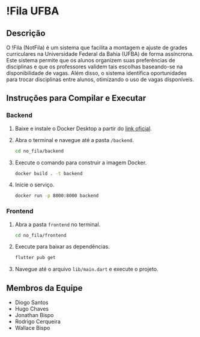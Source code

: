 # !Fila UFBA

## Descrição
O !Fila (NotFila) é um sistema que facilita a montagem e ajuste de grades curriculares na Universidade Federal da Bahia (UFBA) de forma assíncrona. Este sistema permite que os alunos organizem suas preferências de disciplinas e que os professores validem tais escolhas baseando-se na disponibilidade de vagas. Além disso, o sistema identifica oportunidades para trocar disciplinas entre alunos, otimizando o uso de vagas disponíveis.

## Instruções para Compilar e Executar

### Backend
1. Baixe e instale o Docker Desktop a partir do [link oficial](https://www.docker.com/products/docker-desktop/).
2. Abra o terminal e navegue até a pasta `/backend`.

   ```bash
   cd no_fila/backend
   ```

3. Execute o comando para construir a imagem Docker.

   ```bash
   docker build . -t backend
   ```

4. Inicie o serviço.

   ```bash
   docker run -p 8000:8000 backend
   ```

### Frontend
1. Abra a pasta `frontend` no terminal.

   ```bash
   cd no_fila/frontend
   ```

2. Execute para baixar as dependências.

   ```bash
   flutter pub get
   ```

3. Navegue até o arquivo `lib/main.dart` e execute o projeto.

## Membros da Equipe
- Diogo Santos
- Hugo Chaves
- Jonathan Bispo
- Rodrigo Cerqueira
- Wallace Bispo
